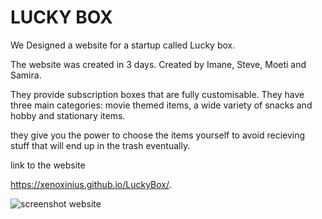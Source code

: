 # LUCKY BOX

We Designed a website for a startup called Lucky box.

The website was created in 3 days.
Created by Imane, Steve, Moeti and Samira.

They provide subscription boxes that are fully customisable. They have three main categories: movie themed items, a wide variety of snacks and hobby and stationary items. 

they give you the power to choose the items yourself to avoid recieving stuff that will end up in the trash eventually.

link to the website

https://xenoxinius.github.io/LuckyBox/.

![screenshot website](http://Xenoxinius.github.com/img/screenshotreadme.png)
